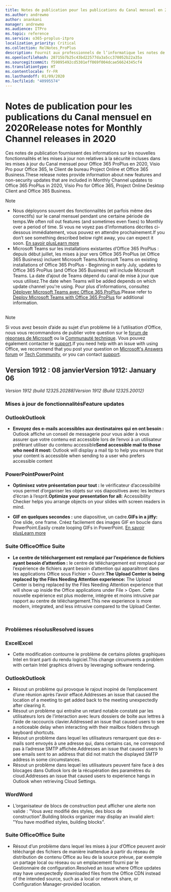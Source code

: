 ```yaml
---
title: Notes de publication pour les publications du Canal mensuel en 2020
ms.author: andrewmo
author: anankani
manager: andrewmo
ms.audience: ITPro
ms.topic: reference
ms.service: o365-proplus-itpro
localization_priority: Critical
ms.collection: RelNotes_ProPlus
description: Fournit aux professionnels de l’informatique les notes de publication pour les versions du Canal mensuel pour Office 365 ProPlus en 2020
ms.openlocfilehash: 28715b7b25c43bd22577da3a5cc378052b22a35a
ms.sourcegitcommit: f59095492cd5301eff069f004dcae56624345cf4
ms.translationtype: HT
ms.contentlocale: fr-FR
ms.lasthandoff: 01/09/2020
ms.locfileid: "40995574"
---
```

# <a name="release-notes-for-monthly-channel-releases-in-2020"></a><span data-ttu-id="0ef8b-103">Notes de publication pour les publications du Canal mensuel en 2020</span><span class="sxs-lookup"><span data-stu-id="0ef8b-103">Release notes for Monthly Channel releases in 2020</span></span>

<span data-ttu-id="0ef8b-104">Ces notes de publication fournissent des informations sur les nouvelles fonctionnalités et les mises à jour non relatives à la sécurité incluses dans les mises à jour du Canal mensuel pour Office 365 ProPlus en 2020, Visio Pro pour Office 365, le Client de bureau Project Online et Office 365 Business.</span><span class="sxs-lookup"><span data-stu-id="0ef8b-104">These release notes provide information about new features and non-security updates that are included in Monthly Channel updates to Office 365 ProPlus in 2020, Visio Pro for Office 365, Project Online Desktop Client and Office 365 Business.</span></span>

 > [!NOTE]
>
>- <span data-ttu-id="0ef8b-105">Nous déployons souvent des fonctionnalités (et parfois même des correctifs) sur le canal mensuel pendant une certaine période de temps.</span><span class="sxs-lookup"><span data-stu-id="0ef8b-105">We often roll out features (and sometimes even fixes) to Monthly over a period of time.</span></span>  <span data-ttu-id="0ef8b-106">Si vous ne voyez pas d’informations décrites ci-dessous immédiatement, vous pouvez en attendre prochainement.</span><span class="sxs-lookup"><span data-stu-id="0ef8b-106">If you don’t see something described below right away, you can expect it soon.</span></span> [<span data-ttu-id="0ef8b-107">En savoir plus</span><span class="sxs-lookup"><span data-stu-id="0ef8b-107">Learn more</span></span>](https://support.office.com/article/when-do-i-get-the-newest-features-in-for-office-365-da36192c-58b9-4bc9-8d51-bb6eed468516)
>- <span data-ttu-id="0ef8b-108">Microsoft Teams sur les installations existantes d’Office 365 ProPlus : depuis début juillet, les mises à jour vers Office 365 ProPlus (et Office 365 Business) incluent Microsoft Teams.</span><span class="sxs-lookup"><span data-stu-id="0ef8b-108">Microsoft Teams on existing installations of Office 365 ProPlus - Beginning in early July, updates to Office 365 ProPlus (and Office 365 Business) will include Microsoft Teams.</span></span>  <span data-ttu-id="0ef8b-109">La date d’ajout de Teams dépend du canal de mise à jour que vous utilisez.</span><span class="sxs-lookup"><span data-stu-id="0ef8b-109">The date when Teams will be added depends on which update channel you're using.</span></span> <span data-ttu-id="0ef8b-110">Pour plus d’informations, consultez [Déployer Microsoft Teams avec Office 365 ProPlus](https://docs.microsoft.com/deployoffice/teams-install).</span><span class="sxs-lookup"><span data-stu-id="0ef8b-110">Please refer to [Deploy Microsoft Teams with Office 365 ProPlus](https://docs.microsoft.com/deployoffice/teams-install) for additional information.</span></span>

##

> [!NOTE]
> <span data-ttu-id="0ef8b-111">Si vous avez besoin d’aide au sujet d’un problème lié à l’utilisation d’Office, nous vous recommandons de publier votre question sur le [forum de réponses de Microsoft](https://answers.microsoft.com/) ou la [Communauté technique](https://techcommunity.microsoft.com/). Vous pouvez également contacter le [support](https://support.microsoft.com/contactus).</span><span class="sxs-lookup"><span data-stu-id="0ef8b-111">If you need help with an issue with using Office, we recommend that you post your question on [Microsoft's Answers forum](https://answers.microsoft.com/) or [Tech Community](https://techcommunity.microsoft.com/), or you can contact [support](https://support.microsoft.com/contactus).</span></span>
## <a name="version-1912-january-08"></a><span data-ttu-id="0ef8b-112">Version 1912 : 08 janvier</span><span class="sxs-lookup"><span data-stu-id="0ef8b-112">Version 1912: January 06</span></span>
<span data-ttu-id="0ef8b-113">*Version 1912 (build 12325.20288)*</span><span class="sxs-lookup"><span data-stu-id="0ef8b-113">*Version 1912 (Build 12325.20012)*</span></span>


[//]: # (NE PAS SUPPRIMER LE DÉBUT DU CONTENU FEATUREDETAILS)

### <a name="feature-updates"></a><span data-ttu-id="0ef8b-115">Mises à jour de fonctionnalités</span><span class="sxs-lookup"><span data-stu-id="0ef8b-115">Feature updates</span></span>

### <a name="outlook"></a><span data-ttu-id="0ef8b-116">Outlook</span><span class="sxs-lookup"><span data-stu-id="0ef8b-116">Outlook</span></span>

- <span data-ttu-id="0ef8b-117">**Envoyez des e-mails accessibles aux destinataires qui en ont besoin :** Outlook affiche un conseil de messagerie pour vous aider à vous assurer que votre contenu est accessible lors de l’envoi à un utilisateur préférant utiliser du contenu accessible</span><span class="sxs-lookup"><span data-stu-id="0ef8b-117">**Send accessible mail to those who need it most:** Outlook will display a mail tip to help you ensure that your content is accessible when sending to a user who prefers accessible content</span></span>

### <a name="powerpoint"></a><span data-ttu-id="0ef8b-118">PowerPoint</span><span class="sxs-lookup"><span data-stu-id="0ef8b-118">PowerPoint</span></span>

- <span data-ttu-id="0ef8b-119">**Optimisez votre présentation pour tout :** le vérificateur d’accessibilité vous permet d’organiser les objets sur vos diapositives avec les lecteurs d’écran à l’esprit.</span><span class="sxs-lookup"><span data-stu-id="0ef8b-119">**Optimize your presentation for all:** Accessibility Checker helps you arrange objects on your slides with screen readers in mind.</span></span>

- <span data-ttu-id="0ef8b-120">**GIF en quelques secondes :** une diapositive, un cadre.</span><span class="sxs-lookup"><span data-stu-id="0ef8b-120">**GIFs in a jiffy:** One slide, one frame.</span></span> <span data-ttu-id="0ef8b-121">Créez facilement des images GIF en boucle dans PowerPoint.</span><span class="sxs-lookup"><span data-stu-id="0ef8b-121">Easily create looping GIFs in PowerPoint.</span></span> [<span data-ttu-id="0ef8b-122">En savoir plus</span><span class="sxs-lookup"><span data-stu-id="0ef8b-122">Learn more</span></span>](https://support.office.com/fr-FR/article/a598753e-92de-4f1b-8393-714db4d334b4)

### <a name="office-suite"></a><span data-ttu-id="0ef8b-123">Suite Office</span><span class="sxs-lookup"><span data-stu-id="0ef8b-123">Office Suite</span></span>

- <span data-ttu-id="0ef8b-124">**Le centre de téléchargement est remplacé par l’expérience de fichiers ayant besoin d’attention :** le centre de téléchargement est remplacé par l’expérience de fichiers ayant besoin d’attention qui apparaîtront dans les applications Office sous Fichier > Ouvrir.</span><span class="sxs-lookup"><span data-stu-id="0ef8b-124">**The Upload Center is being replaced by the Files Needing Attention experience:** The Upload Center is being replaced by the Files Needing Attention experience that will show up inside the Office applications under File > Open.</span></span> <span data-ttu-id="0ef8b-125">Cette nouvelle expérience est plus moderne, intégrée et moins intrusive par rapport au centre de téléchargement.</span><span class="sxs-lookup"><span data-stu-id="0ef8b-125">This new experience is more modern, integrated, and less intrusive compared to the Upload Center.</span></span>


[//]: # (NE PAS SUPPRIMER LA FIN DU CONTENU FEATUREDETAILS)

<br/>

[//]: # (NE PAS SUPPRIMER LE DÉBUT DU CONTENU BUGDETAILS)

### <a name="resolved-issues"></a><span data-ttu-id="0ef8b-128">Problèmes résolus</span><span class="sxs-lookup"><span data-stu-id="0ef8b-128">Resolved issues</span></span>
### <a name="excel"></a><span data-ttu-id="0ef8b-129">Excel</span><span class="sxs-lookup"><span data-stu-id="0ef8b-129">Excel</span></span>

- <span data-ttu-id="0ef8b-130">Cette modification contourne le problème de certains pilotes graphiques Intel en tirant parti du rendu logiciel.</span><span class="sxs-lookup"><span data-stu-id="0ef8b-130">This change circumvents a problem with certain Intel graphics drivers by leveraging software rendering.</span></span>


### <a name="outlook"></a><span data-ttu-id="0ef8b-131">Outlook</span><span class="sxs-lookup"><span data-stu-id="0ef8b-131">Outlook</span></span>

- <div><span data-ttu-id="0ef8b-132"><span style="display:inline !important;">Résout un problème qui provoque le rajout inopiné de l’emplacement d’une réunion après l’avoir effacé.</span></span><span class="sxs-lookup"><span data-stu-id="0ef8b-132"><span style="display:inline !important;">Addresses an issue that caused the location of a meeting to get added back to the meeting unexpectedly after clearing it.</span></span></span><br></div>


- <div><span data-ttu-id="0ef8b-133"><span style="display:inline !important;">Résout un problème qui entraîne un retard notable constaté par les utilisateurs lors de l’interaction avec leurs dossiers de boîte aux lettres à l’aide de raccourcis clavier.</span></span><span class="sxs-lookup"><span data-stu-id="0ef8b-133"><span style="display:inline !important;">Addressed an issue that caused users to see a noticeable delay when interacting with their mailbox folders through keyboard shortcuts.</span></span></span><br></div>


- <div><span data-ttu-id="0ef8b-134">Résout un problème dans lequel les utilisateurs remarquent que des e-mails sont envoyés à une adresse qui, dans certains cas, ne correspond pas à l’adresse SMTP affichée.</span><span class="sxs-lookup"><span data-stu-id="0ef8b-134">Addresses an issue that caused users to see emails sent to an address that did not match the displayed SMTP address in some circumstances.</span></span></div>


- <div><span data-ttu-id="0ef8b-135">Résout un problème dans lequel les utilisateurs peuvent faire face à des blocages dans Outlook lors de la récupération des paramètres du cloud.</span><span class="sxs-lookup"><span data-stu-id="0ef8b-135">Addresses an issue that caused users to experience hangs in Outlook when retrieving Cloud Settings.</span></span></div>


### <a name="word"></a><span data-ttu-id="0ef8b-136">Word</span><span class="sxs-lookup"><span data-stu-id="0ef8b-136">Word</span></span>

- <div><span data-ttu-id="0ef8b-137"><span>L’organisateur de blocs de construction peut afficher une alerte non valide : &quot;Vous avez modifié des styles, des blocs de construction&quot;.</span></span><span class="sxs-lookup"><span data-stu-id="0ef8b-137">Building blocks organizer may display an invalid alert: &quot;You have modified styles, building blocks&quot;.</span></span></div>


### <a name="office-suite"></a><span data-ttu-id="0ef8b-138">Suite Office</span><span class="sxs-lookup"><span data-stu-id="0ef8b-138">Office Suite</span></span>

- <div><span data-ttu-id="0ef8b-139"><span><div style="box-sizing:border-box;">Résout d’un problème dans lequel les mises à jour d’Office peuvent avoir téléchargé des fichiers de manière inattendue à partir du réseau de distribution de contenu Office au lieu de la source prévue, par exemple un partage local ou réseau ou un emplacement fourni par le Gestionnaire de configuration.</span><span class="sxs-lookup"><span data-stu-id="0ef8b-139">Resolved an issue where Office updates may have unexpectedly downloaded files from the Office CDN instead of the intended source, such as a local or network share, or Configuration Manager-provided location.</span></span></div><br></span></div>



[//]: # (NE PAS SUPPRIMER LA FIN DU CONTENU BUGDETAILS)


